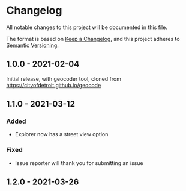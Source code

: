 # Changelog
All notable changes to this project will be documented in this file.

The format is based on [Keep a Changelog](https://keepachangelog.com/en/1.0.0/),
and this project adheres to [Semantic Versioning](https://semver.org/spec/v2.0.0.html).

## 1.0.0 - 2021-02-04

Initial release, with geocoder tool, cloned from https://cityofdetroit.github.io/geocode

## 1.1.0 - 2021-03-12

### Added

- Explorer now has a street view option

### Fixed

- Issue reporter will thank you for submitting an issue

## 1.2.0 - 2021-03-26